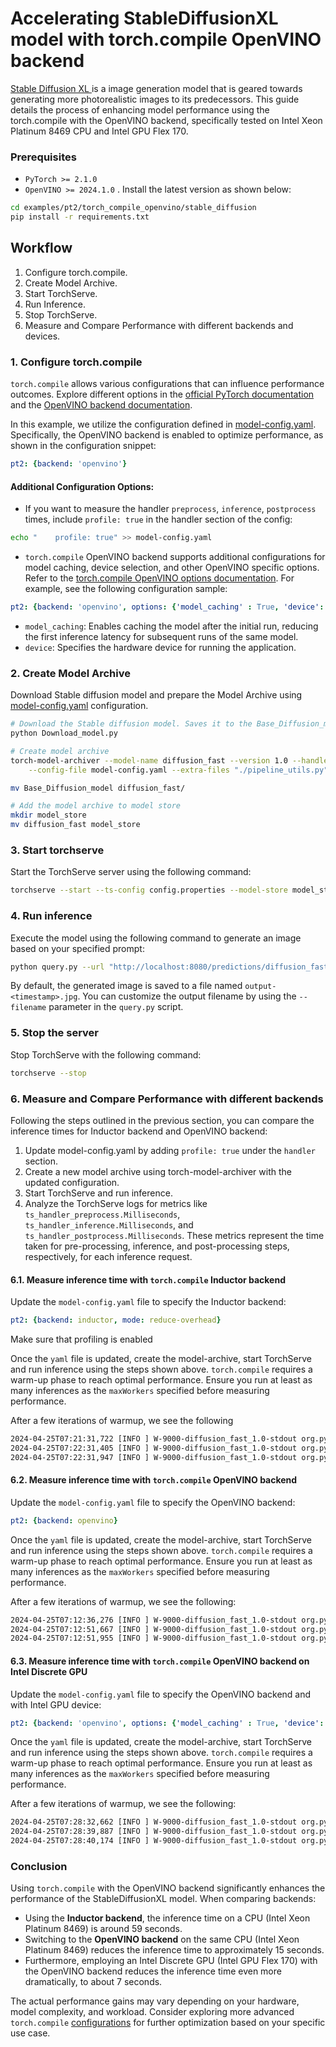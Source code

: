 
# Accelerating StableDiffusionXL model with torch.compile OpenVINO backend

[Stable Diffusion XL ](https://huggingface.co/docs/diffusers/en/using-diffusers/sdxl) is a image generation model that is geared towards generating more photorealistic images to its predecessors. This guide details the process of enhancing model performance using the torch.compile with the OpenVINO backend, specifically tested on Intel Xeon Platinum 8469 CPU and Intel GPU Flex 170.


### Prerequisites
- `PyTorch >= 2.1.0`
- `OpenVINO >= 2024.1.0` . Install the latest version as shown below:

```bash
cd examples/pt2/torch_compile_openvino/stable_diffusion
pip install -r requirements.txt
```

## Workflow
1. Configure torch.compile.
1. Create Model Archive.
1. Start TorchServe.
1. Run Inference.
1. Stop TorchServe.
1. Measure and Compare Performance with different backends and devices.

### 1. Configure torch.compile

`torch.compile` allows various configurations that can influence performance outcomes. Explore different options in the [official PyTorch documentation](https://pytorch.org/docs/stable/generated/torch.compile.html) and the [OpenVINO backend documentation](https://docs.openvino.ai/2024/openvino-workflow/torch-compile.html).

In this example, we utilize the configuration defined in [model-config.yaml](./model-config.yaml). Specifically, the OpenVINO backend is enabled to optimize performance, as shown in the configuration snippet:
```yaml
pt2: {backend: 'openvino'}
```

#### Additional Configuration Options:
- If you want to measure the handler `preprocess`, `inference`, `postprocess` times, include `profile: true` in the handler section of the config:

```bash
echo "    profile: true" >> model-config.yaml
```

- `torch.compile` OpenVINO backend supports additional configurations for model caching, device selection, and other OpenVINO specific options. Refer to the [torch.compile OpenVINO options documentation](https://docs.openvino.ai/2024/openvino-workflow/torch-compile.html#options). For example, see the following configuration sample:

```yaml
pt2: {backend: 'openvino', options: {'model_caching' : True, 'device': 'GPU'}}
```

- `model_caching`: Enables caching the model after the initial run, reducing the first inference latency for subsequent runs of the same model.
- `device`: Specifies the hardware device for running the application.

### 2. Create Model Archive

Download Stable diffusion model and prepare the Model Archive using [model-config.yaml](./model-config.yaml) configuration.

```bash
# Download the Stable diffusion model. Saves it to the Base_Diffusion_model directory.
python Download_model.py

# Create model archive
torch-model-archiver --model-name diffusion_fast --version 1.0 --handler stable_diffusion_handler.py \
    --config-file model-config.yaml --extra-files "./pipeline_utils.py" --archive-format no-archive

mv Base_Diffusion_model diffusion_fast/

# Add the model archive to model store
mkdir model_store
mv diffusion_fast model_store
```

### 3. Start torchserve

Start the TorchServe server using the following command:

```bash
torchserve --start --ts-config config.properties --model-store model_store --models diffusion_fast --disable-token-auth  --enable-model-api
```

### 4. Run inference

Execute the model using the following command to generate an image based on your specified prompt:

```bash
python query.py --url "http://localhost:8080/predictions/diffusion_fast" --prompt "a photo of an astronaut riding a horse on mars"
```

By default, the generated image is saved to a file named `output-<timestamp>.jpg`. You can customize the output filename by using the `--filename` parameter in the `query.py` script.


### 5. Stop the server
Stop TorchServe with the following command:

```bash
torchserve --stop
```

### 6. Measure and Compare Performance with different backends

Following the steps outlined in the previous section, you can compare the inference times for Inductor backend and OpenVINO backend:

1. Update model-config.yaml by adding `profile: true` under the `handler` section.
1. Create a new model archive using torch-model-archiver with the updated configuration.
1. Start TorchServe and run inference.
1. Analyze the TorchServe logs for metrics like `ts_handler_preprocess.Milliseconds`, `ts_handler_inference.Milliseconds`, and `ts_handler_postprocess.Milliseconds`. These metrics represent the time taken for pre-processing, inference, and post-processing steps, respectively, for each inference request.


#### 6.1. Measure inference time with `torch.compile` Inductor backend

Update the `model-config.yaml` file to specify the Inductor backend:

```yaml
pt2: {backend: inductor, mode: reduce-overhead}
```
Make sure that profiling is enabled

Once the `yaml` file is updated, create the model-archive, start TorchServe and run inference using the steps shown above.
`torch.compile` requires a warm-up phase to reach optimal performance. Ensure you run at least as many inferences as the `maxWorkers` specified before measuring performance.

After a few iterations of warmup, we see the following

```bash
2024-04-25T07:21:31,722 [INFO ] W-9000-diffusion_fast_1.0-stdout org.pytorch.serve.wlm.WorkerLifeCycle - result=[METRICS]ts_handler_preprocess.Milliseconds:0.0054836273193359375|#ModelName:diffusion_fast,Level:Model|#type:GAUGE|#hostname:MDSATSM002ARC,1714029691,10ca6d02-5895-4af3-a052-6b5d409ca676, pattern=[METRICS]
2024-04-25T07:22:31,405 [INFO ] W-9000-diffusion_fast_1.0-stdout org.pytorch.serve.wlm.WorkerLifeCycle - result=[METRICS]ts_handler_inference.Milliseconds:59682.70015716553|#ModelName:diffusion_fast,Level:Model|#type:GAUGE|#hostname:MDSATSM002ARC,1714029751,10ca6d02-5895-4af3-a052-6b5d409ca676, pattern=[METRICS]
2024-04-25T07:22:31,947 [INFO ] W-9000-diffusion_fast_1.0-stdout org.pytorch.serve.wlm.WorkerLifeCycle - result=[METRICS]ts_handler_postprocess.Milliseconds:542.2341823577881|#ModelName:diffusion_fast,Level:Model|#type:GAUGE|#hostname:MDSATSM002ARC,1714029751,10ca6d02-5895-4af3-a052-6b5d409ca676, pattern=[METRICS]
```

#### 6.2. Measure inference time with `torch.compile` OpenVINO backend

Update the `model-config.yaml` file to specify the OpenVINO backend:

```yaml
pt2: {backend: openvino}
```

Once the `yaml` file is updated, create the model-archive, start TorchServe and run inference using the steps shown above.
`torch.compile` requires a warm-up phase to reach optimal performance. Ensure you run at least as many inferences as the `maxWorkers` specified before measuring performance.

After a few iterations of warmup, we see the following:

```bash
2024-04-25T07:12:36,276 [INFO ] W-9000-diffusion_fast_1.0-stdout org.pytorch.serve.wlm.WorkerLifeCycle - result=[METRICS]ts_handler_preprocess.Milliseconds:0.0045299530029296875|#ModelName:diffusion_fast,Level:Model|#type:GAUGE|#hostname:MDSATSM002ARC,1714029156,2d8c54ac-1c6f-43d7-93b0-bb205a9a06ee, pattern=[METRICS]
2024-04-25T07:12:51,667 [INFO ] W-9000-diffusion_fast_1.0-stdout org.pytorch.serve.wlm.WorkerLifeCycle - result=[METRICS]ts_handler_inference.Milliseconds:15391.06822013855|#ModelName:diffusion_fast,Level:Model|#type:GAUGE|#hostname:MDSATSM002ARC,1714029171,2d8c54ac-1c6f-43d7-93b0-bb205a9a06ee, pattern=[METRICS]
2024-04-25T07:12:51,955 [INFO ] W-9000-diffusion_fast_1.0-stdout org.pytorch.serve.wlm.WorkerLifeCycle - result=[METRICS]ts_handler_postprocess.Milliseconds:287.31536865234375|#ModelName:diffusion_fast,Level:Model|#type:GAUGE|#hostname:MDSATSM002ARC,1714029171,2d8c54ac-1c6f-43d7-93b0-bb205a9a06ee, pattern=[METRICS]
```

#### 6.3. Measure inference time with `torch.compile` OpenVINO backend on Intel Discrete GPU

Update the `model-config.yaml` file to specify the OpenVINO backend and with Intel GPU device:

```yaml
pt2: {backend: 'openvino', options: {'model_caching' : True, 'device': 'GPU'}}
```

Once the `yaml` file is updated, create the model-archive, start TorchServe and run inference using the steps shown above.
`torch.compile` requires a warm-up phase to reach optimal performance. Ensure you run at least as many inferences as the `maxWorkers` specified before measuring performance.

After a few iterations of warmup, we see the following:

```bash
2024-04-25T07:28:32,662 [INFO ] W-9000-diffusion_fast_1.0-stdout org.pytorch.serve.wlm.WorkerLifeCycle - result=[METRICS]ts_handler_preprocess.Milliseconds:0.0050067901611328125|#ModelName:diffusion_fast,Level:Model|#type:GAUGE|#hostname:MDSATSM002ARC,1714030112,579edbf3-5d78-40aa-b49c-480796b4d3b1, pattern=[METRICS]
2024-04-25T07:28:39,887 [INFO ] W-9000-diffusion_fast_1.0-stdout org.pytorch.serve.wlm.WorkerLifeCycle - result=[METRICS]ts_handler_inference.Milliseconds:7225.085020065308|#ModelName:diffusion_fast,Level:Model|#type:GAUGE|#hostname:MDSATSM002ARC,1714030119,579edbf3-5d78-40aa-b49c-480796b4d3b1, pattern=[METRICS]
2024-04-25T07:28:40,174 [INFO ] W-9000-diffusion_fast_1.0-stdout org.pytorch.serve.wlm.WorkerLifeCycle - result=[METRICS]ts_handler_postprocess.Milliseconds:286.96274757385254|#ModelName:diffusion_fast,Level:Model|#type:GAUGE|#hostname:MDSATSM002ARC,1714030120,579edbf3-5d78-40aa-b49c-480796b4d3b1, pattern=[METRICS]
```

### Conclusion

Using `torch.compile` with the OpenVINO backend significantly enhances the performance of the StableDiffusionXL model. When comparing backends:

- Using the **Inductor backend**, the inference time on a CPU (Intel Xeon Platinum 8469) is around 59 seconds.
- Switching to the **OpenVINO backend** on the same CPU (Intel Xeon Platinum 8469) reduces the inference time to approximately 15 seconds.
- Furthermore, employing an Intel Discrete GPU (Intel GPU Flex 170) with the OpenVINO backend reduces the inference time even more dramatically, to about 7 seconds.

The actual performance gains may vary depending on your hardware, model complexity, and workload. Consider exploring more advanced `torch.compile` [configurations](https://docs.openvino.ai/2024/openvino-workflow/torch-compile.html) for further optimization based on your specific use case.
